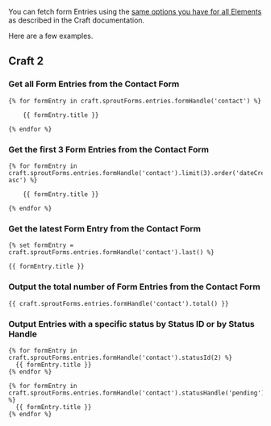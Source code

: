 You can fetch form Entries using the [same options you have for all Elements](http://buildwithcraft.com/docs/templating/elementcriteriamodel) as described in the Craft documentation.

Here are a few examples.  

## Craft 2

### Get all Form Entries from the Contact Form

``` twig
{% for formEntry in craft.sproutForms.entries.formHandle('contact') %}

	{{ formEntry.title }}

{% endfor %}
```

### Get the first 3 Form Entries from the Contact Form 

``` twig
{% for formEntry in craft.sproutForms.entries.formHandle('contact').limit(3).order('dateCreated asc') %}

	{{ formEntry.title }}

{% endfor %}
```

### Get the latest Form Entry from the Contact Form

``` twig
{% set formEntry = craft.sproutForms.entries.formHandle('contact').last() %}

{{ formEntry.title }}
```

### Output the total number of Form Entries from the Contact Form

``` twig
{{ craft.sproutForms.entries.formHandle('contact').total() }}
```

### Output Entries with a specific status by Status ID or by Status Handle

``` twig
{% for formEntry in craft.sproutForms.entries.formHandle('contact').statusId(2) %}
  {{ formEntry.title }}
{% endfor %}

{% for formEntry in craft.sproutForms.entries.formHandle('contact').statusHandle('pending') %}
  {{ formEntry.title }}
{% endfor %}
````
